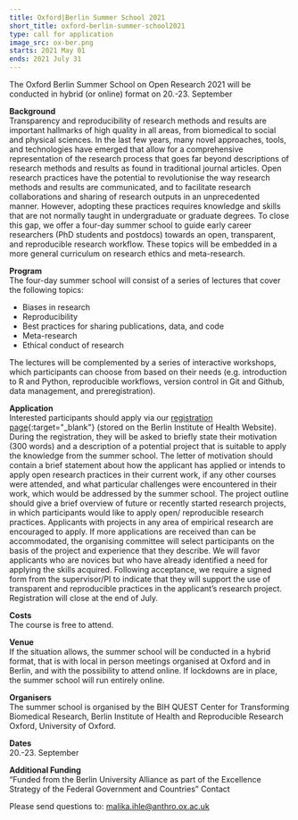 ```yaml
---
title: Oxford|Berlin Summer School 2021
short_title: oxford-berlin-summer-school2021
type: call for application
image_src: ox-ber.png
starts: 2021 May 01
ends: 2021 July 31
---
```

The Oxford Berlin Summer School on Open Research 2021 will be conducted in hybrid (or online) format on 20.-23. September

**Background**  
Transparency and reproducibility of research methods and results are important hallmarks of high quality in all areas, from biomedical to social and physical sciences. In the last few years, many novel approaches, tools, and technologies have emerged that allow for a comprehensive representation of the research process that goes far beyond descriptions of research methods and results as found in traditional journal articles. Open research practices have the potential to revolutionise the way research methods and results are communicated, and to facilitate research collaborations and sharing of research outputs in an unprecedented manner. However, adopting these practices requires knowledge and skills that are not normally taught in undergraduate or graduate degrees. To close this gap, we offer a four-day summer school to guide early career researchers (PhD students and postdocs) towards an open, transparent, and reproducible research workflow. These topics will be embedded in a more general curriculum on research ethics and meta-research.

**Program**  
The four-day summer school will consist of a series of lectures that cover the following topics:
- Biases in research
- Reproducibility
- Best practices for sharing publications, data, and code
- Meta-research
- Ethical conduct of research

The lectures will be complemented by a series of interactive workshops, which participants can choose from based on their needs (e.g. introduction to R and Python, reproducible workflows, version control in Git and Github, data management, and preregistration).

**Application**  
Interested participants should apply via our [registration page](https://www.bihealth.org/de/aktuelles/veranstaltungen/quest-anmeldungen/summerschool-september-2021){:target="_blank"} (stored on the Berlin Institute of Health Website). During the registration, they will be asked to briefly state their motivation (300 words) and a description of a potential project that is suitable to apply the knowledge from the summer school. The letter of motivation should contain a brief statement about how the applicant has applied or intends to apply open research practices in their current work, if any other courses were attended, and what particular challenges were encountered in their work, which would be addressed by the summer school. The project outline should give a brief overview of future or recently started research projects, in which participants would like to apply open/ reproducible research practices. Applicants with projects in any area of empirical research are encouraged to apply. If more applications are received than can be accommodated, the organising committee will select participants on the basis of the project and experience that they describe. We will favor applicants who are novices but who have already identified a need for applying the skills acquired. Following acceptance, we require a signed form from the supervisor/PI to indicate that they will support the use of transparent and reproducible practices in the applicant’s research project.
Registration will close at the end of July.

**Costs**  
The course is free to attend.

**Venue**  
If the situation allows, the summer school will be conducted in a hybrid format, that is with local in person meetings organised at Oxford and in Berlin, and with the possibility to attend online. If lockdowns are in place, the summer school will run entirely online.

**Organisers**  
The summer school is organised by the BIH QUEST Center for Transforming Biomedical Research, Berlin Institute of Health and Reproducible Research Oxford, University of Oxford.

**Dates**  
20.-23. September

**Additional Funding**  
“Funded from the Berlin University Alliance as part of the Excellence Strategy of the Federal Government and Countries”
Contact

Please send questions to: [malika.ihle@anthro.ox.ac.uk](mailto:malika.ihle@anthro.ox.ac.uk)
